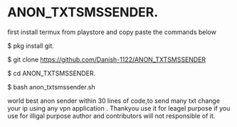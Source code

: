 # ANON_TXTSMSSENDER.

first install termux from playstore and copy paste the commands below

$ pkg install git.

$ git clone https://github.com/Danish-1122/ANON_TXTSMSSENDER

$ cd ANON_TXTSMSSENDER.

$ bash anon_txtsmssender.sh

world best anon sender within 30 lines of code,to send many txt change your ip using any vpn application .
Thankyou use it for leagel purpose if you use for illigal purpose author and contributors will not responsible of it.
